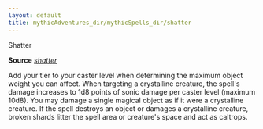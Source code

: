 ```yaml
---
layout: default
title: mythicAdventures_dir/mythicSpells_dir/shatter
---
```

Shatter

**Source** [_shatter_](../spells_dir/shatter#_shatter)

Add your tier to your caster level when determining the maximum object weight you can affect. When targeting a crystalline creature, the spell's damage increases to 1d8 points of sonic damage per caster level (maximum 10d8). You may damage a single magical object as if it were a crystalline creature. If the spell destroys an object or damages a crystalline creature, broken shards litter the spell area or creature's space and act as caltrops.

